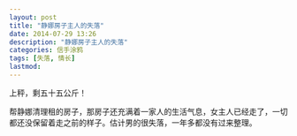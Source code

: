 ```yaml
---
layout: post
title: "静娜房子主人的失落"
date: 2014-07-29 13:26
description: "静娜房子主人的失落"
categories: 信手涂鸦
tags: [失落, 情长]
lastmod: 
--- 
```


上秤，剩五十五公斤！

帮静娜清理租的房子，那房子还充满着一家人的生活气息，女主人已经走了，一切都还没保留着走之前的样子。估计男的很失落，一年多都没有过来整理。

